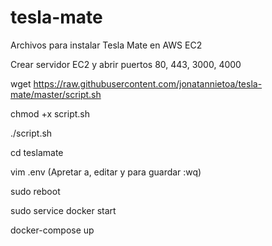 # tesla-mate
Archivos para instalar Tesla Mate en AWS EC2

Crear servidor EC2 y abrir puertos 80, 443, 3000, 4000

wget https://raw.githubusercontent.com/jonatannietoa/tesla-mate/master/script.sh

chmod +x script.sh

./script.sh

cd teslamate

vim .env
(Apretar a, editar y para guardar :wq)

sudo reboot

sudo service docker start

docker-compose up
